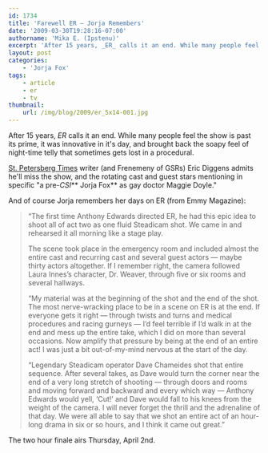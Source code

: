 ```yaml
---
id: 1734
title: 'Farewell ER — Jorja Remembers'
date: '2009-03-30T19:28:16-07:00'
authorname: 'Mika E. (Ipstenu)'
excerpt: 'After 15 years, _ER_ calls it an end. While many people feel the show is past its prime, it was innovative in it''s day, and brought back the soapy feel of night-time telly that sometimes gets lost in a procedural.'
layout: post
categories:
    - 'Jorja Fox'
tags:
    - article
    - er
    - tv
thumbnail:
    url: /img/blog/2009/er_5x14-001.jpg
---
```


After 15 years, _ER_ calls it an end. While many people feel the show is past its prime, it was innovative in it's day, and brought back the soapy feel of night-time telly that sometimes gets lost in a procedural.

[St. Petersberg Times](http://www.tampabay.com/features/media/article987842.ece) writer (and Frenemeny of GSRs) Eric Diggens admits he'll miss the show, and the rotating cast and guest stars mentioning in specific "a pre-_CSI_** Jorja Fox** as gay doctor Maggie Doyle."

And of course Jorja remembers her days on ER (from Emmy Magazine):

> “The first time Anthony Edwards directed ER, he had this epic idea to shoot all of act two as one fluid Steadicam shot. We came in and rehearsed it all morning like a stage play.
>
> The scene took place in the emergency room and included almost the entire cast and recurring cast and several guest actors — maybe thirty actors altogether. If I remember right, the camera followed Laura Innes’s character, Dr. Weaver, through five or six rooms and several hallways.
>
> “My material was at the beginning of the shot and the end of the shot. The most nerve-wracking place to be in a scene on ER is at the end. If everyone gets it right — through twists and turns and medical procedures and racing gurneys — I’d feel terrible if I’d walk in at the end and mess up the entire take, which I did on more than several occasions. Now amplify that pressure by being at the end of an entire act! I was just a bit out-of-my-mind nervous at the start of the day.
>
> “Legendary Steadicam operator Dave Chameides shot that entire sequence. After several takes, as Dave would turn the corner near the end of a very long stretch of shooting — through doors and rooms and moving forward and backward and every which way — Anthony Edwards would yell, ‘Cut!’ and Dave would fall to his knees from the weight of the camera. I will never forget the thrill and the adrenaline of that day. We were all able to say that we shot an entire act of an hour-long drama in six or so hours, and I think it came out great.”

The two hour finale airs Thursday, April 2nd.
